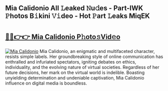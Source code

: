 ## Mia Calidonio All 𝙻eaked 𝙽u𝚍es - Part-IWK 𝙿hotos B𝚒kini 𝚅𝚒deo - Hot 𝙿art 𝙻eaks MiqEK

# <h2><a href="http://ld64a3.urlbe.top/?page=Mia+Calidonio">🔗🔗👉👉 Mia Calidonio P𝚑oto𝚜Vid𝚎o</a></h2>

[![Mia Calidonio](https://i.imgur.com/eBuTRDB.gif)](http://ld64a3.urlbe.top/?page=Mia+Calidonio)
Mia Calidonio, an enigmatic and multifaceted character, resists simple labels. Her groundbreaking style of online communication has enthralled and infuriated spectators, igniting debates on ethics, individuality, and the evolving nature of virtual societies. Regardless of her future decisions, her mark on the virtual world is indelible. Boasting unyielding determination and undeniable captivation, Mia Calidonio influence on digital media is boundless.
